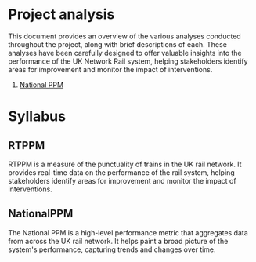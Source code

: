 # Project analysis
This document provides an overview of the various analyses conducted throughout the project, along with brief descriptions of each. These analyses have been carefully designed to offer valuable insights into the performance of the UK Network Rail system, helping stakeholders identify areas for improvement and monitor the impact of interventions.

1. [National PPM](topics_analisis/rtppmdata.nationalpage.nationalppm.md)
# Syllabus

## RTPPM
RTPPM is a measure of the punctuality of trains in the UK rail network. It provides real-time data on the performance of the rail system, helping stakeholders identify areas for improvement and monitor the impact of interventions.


## NationalPPM
The National PPM is a high-level performance metric that aggregates data from across the UK rail network. It helps paint a broad picture of the system's performance, capturing trends and changes over time.
